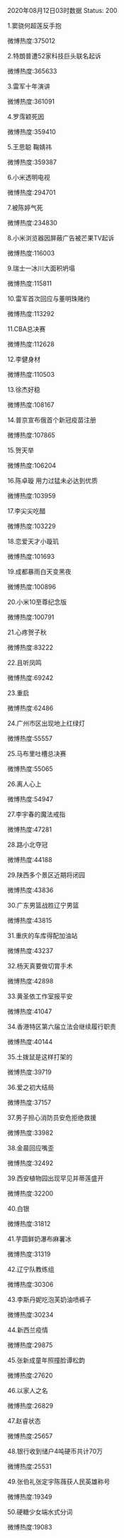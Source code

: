 2020年08月12日03时数据
Status: 200

1.窦骁何超莲反手抱

微博热度:375012

2.特朗普遭52家科技巨头联名起诉

微博热度:365633

3.雷军十年演讲

微博热度:361091

4.罗霈颖死因

微博热度:359410

5.王思聪 鞠婧祎

微博热度:359387

6.小米透明电视

微博热度:294701

7.被陈婷气死

微博热度:234830

8.小米浏览器因屏蔽广告被芒果TV起诉

微博热度:116003

9.瑞士一冰川大面积坍塌

微博热度:115811

10.雷军首次回应与董明珠赌约

微博热度:113292

11.CBA总决赛

微博热度:112628

12.李健身材

微博热度:110503

13.徐杰好稳

微博热度:108167

14.普京宣布俄首个新冠疫苗注册

微博热度:107865

15.贺天举

微博热度:106204

16.陈卓璇 用力过猛未必达到优质

微博热度:103959

17.李尖尖吃醋

微博热度:103229

18.恋爱天才小璇玑

微博热度:101693

19.成都暴雨白天变黑夜

微博热度:100896

20.小米10至尊纪念版

微博热度:100791

21.心疼贺子秋

微博热度:83222

22.且听凤鸣

微博热度:69242

23.重启

微博热度:62486

24.广州市区出现地上红绿灯

微博热度:55557

25.马布里吐槽总决赛

微博热度:55065

26.离人心上

微博热度:54947

27.李宇春的魔法戒指

微博热度:47281

28.路小北夺冠

微博热度:44188

29.陕西多个景区近期将闭园

微博热度:43836

30.广东男篮战胜辽宁男篮

微博热度:43815

31.重庆的车库得配加油站

微博热度:43237

32.杨天真要做切胃手术

微博热度:42898

33.黄圣依工作室报平安

微博热度:41047

34.香港特区第六届立法会继续履行职责

微博热度:40144

35.土拨鼠是这样打架的

微博热度:39719

36.爱之初大结局

微博热度:37157

37.男子担心消防员安危拒绝救援

微博热度:33982

38.金晨回应嘴歪

微博热度:32492

39.西安植物园出现罕见并蒂莲盛开

微博热度:32200

40.白银

微博热度:31812

41.芋圆鲜奶瀑布麻薯冰

微博热度:31319

42.辽宁队教练组

微博热度:30306

43.李斯丹妮吃泡芙奶油喷裤子

微博热度:30234

44.新西兰疫情

微博热度:29875

45.张新成童年照撞脸谭松韵

微博热度:27620

46.以家人之名

微博热度:26829

47.赵睿状态

微博热度:25657

48.银行收到储户4吨硬币共计70万

微博热度:25531

49.张伯礼张定宇陈薇获人民英雄称号

微博热度:19349

50.硬糖少女端水式分词

微博热度:19083

